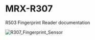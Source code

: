 # MRX-R307
R503 Fingerprint Reader documentation

![R307_Fingerprint_Sensor](https://user-images.githubusercontent.com/4562957/128851166-cc240862-9a8c-436b-812d-77d75ddd4eb1.jpg)


